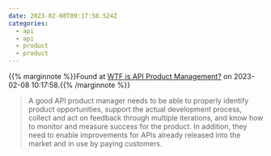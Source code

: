 ```yaml
---
date: 2023-02-08T09:17:58.524Z
categories:
  - api
  - api
  - product
  - product
---
```

{{% marginnote %}}Found at [WTF is API Product Management?](https://blog.container-solutions.com/wtf-is-api-product-management) on 2023-02-08 10:17:58.{{% /marginnote %}}

> A good API product manager needs to be able to properly identify product opportunities, support the actual development process, collect and act on feedback through multiple iterations, and know how to monitor and measure success for the product. In addition, they need to enable improvements for APIs already released into the market and in use by paying customers.


